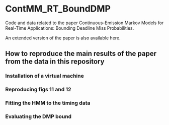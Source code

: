 # ContMM_RT_BoundDMP
Code and data related to the paper Continuous-Emission Markov Models for Real-Time Applications: Bounding Deadline Miss Probabilities.

An extended version of the paper is also available here.

## How to reproduce the main results of the paper from the data in this repository

### Installation of a virtual machine

### Reproducing figs 11 and 12

### Fitting the HMM to the timing data

### Evaluating the DMP bound




